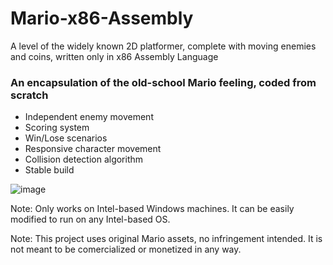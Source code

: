 # Mario-x86-Assembly
A level of the widely known 2D platformer, complete with moving enemies and coins, written only in x86 Assembly Language

### An encapsulation of the old-school Mario feeling, coded from scratch

 - Independent enemy movement
 - Scoring system
 - Win/Lose scenarios
 - Responsive character movement
 - Collision detection algorithm
 - Stable build

![image](https://user-images.githubusercontent.com/99261319/161607184-ccfddb10-6488-4995-9386-117817f0cbd4.jpeg)

Note: Only works on Intel-based Windows machines. It can be easily modified to run on any Intel-based OS.

Note: This project uses original Mario assets, no infringement intended. It is not meant to be comercialized or monetized in any way.
